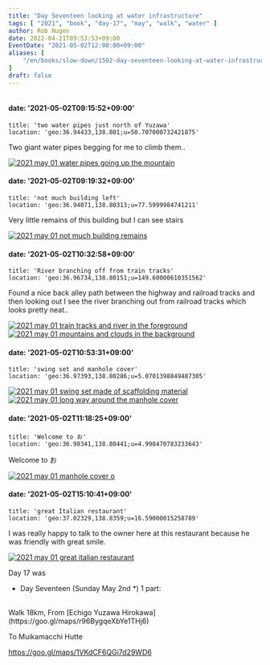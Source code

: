```yaml
---
title: "Day Seventeen looking at water infrastructure"
tags: [ "2021", "book", "day-17", "may", "walk", "water" ]
author: Rob Nugen
date: 2022-04-21T09:53:53+09:00
EventDate: "2021-05-02T12:00:00+09:00"
aliases: [
    "/en/books/slow-down/1502-day-seventeen-looking-at-water-infrastructure",
]
draft: false
---
```


<img
src="https://b.robnugen.com/quests/walk-to-niigata/2021/en_route/day-17/2021_may_01_water_pipes_going_up_the_mountain.jpeg"
alt=""
class="title" />

#### date: '2021-05-02T09:15:52+09:00'

    title: 'two water pipes just north of Yuzawa'
    location: 'geo:36.94433,138.801;u=50.707000732421875'

Two giant water pipes begging for me to climb them..

[![2021 may 01 water pipes going up the mountain](//b.robnugen.com/quests/walk-to-niigata/2021/en_route/day-17/thumbs/2021_may_01_water_pipes_going_up_the_mountain.jpeg)](//b.robnugen.com/quests/walk-to-niigata/2021/en_route/day-17/2021_may_01_water_pipes_going_up_the_mountain.jpeg)

#### date: '2021-05-02T09:19:32+09:00'

    title: 'not much building left'
    location: 'geo:36.94071,138.80313;u=77.5999984741211'

Very little remains of this building but I can see stairs

[![2021 may 01 not much building remains](//b.robnugen.com/quests/walk-to-niigata/2021/en_route/day-17/thumbs/2021_may_01_not_much_building_remains.jpeg)](//b.robnugen.com/quests/walk-to-niigata/2021/en_route/day-17/2021_may_01_not_much_building_remains.jpeg)


#### date: '2021-05-02T10:32:58+09:00'

    title: 'River branching off from train tracks'
    location: 'geo:36.96734,138.80151;u=149.60000610351562'

Found a nice back alley path between the highway and railroad tracks and then looking out I see the river branching out from railroad tracks which looks pretty neat..

[![2021 may 01 train tracks and river in the foreground](//b.robnugen.com/quests/walk-to-niigata/2021/en_route/day-17/thumbs/2021_may_01_train_tracks_and_river_in_the_foreground.jpeg)](//b.robnugen.com/quests/walk-to-niigata/2021/en_route/day-17/2021_may_01_train_tracks_and_river_in_the_foreground.jpeg)
[![2021 may 01 mountains and clouds in the background ](//b.robnugen.com/quests/walk-to-niigata/2021/en_route/day-17/thumbs/2021_may_01_mountains_and_clouds_in_the_background_.jpeg)](//b.robnugen.com/quests/walk-to-niigata/2021/en_route/day-17/2021_may_01_mountains_and_clouds_in_the_background_.jpeg)

#### date: '2021-05-02T10:53:31+09:00'

    title: 'swing set and manhole cover'
    location: 'geo:36.97393,138.80286;u=5.0701398849487305'

[![2021 may 01 swing set made of scaffolding material](//b.robnugen.com/quests/walk-to-niigata/2021/en_route/day-17/thumbs/2021_may_01_swing_set_made_of_scaffolding_material.jpeg)](//b.robnugen.com/quests/walk-to-niigata/2021/en_route/day-17/2021_may_01_swing_set_made_of_scaffolding_material.jpeg)
[![2021 may 01 long way around the manhole cover](//b.robnugen.com/quests/walk-to-niigata/2021/en_route/day-17/thumbs/2021_may_01_long_way_around_the_manhole_cover.jpeg)](//b.robnugen.com/quests/walk-to-niigata/2021/en_route/day-17/2021_may_01_long_way_around_the_manhole_cover.jpeg)


#### date: '2021-05-02T11:18:25+09:00'

    title: 'Welcome to お'
    location: 'geo:36.98341,138.80441;u=4.998470783233643'

Welcome to お

[![2021 may 01 manhole cover o ](//b.robnugen.com/quests/walk-to-niigata/2021/en_route/day-17/thumbs/2021_may_01_manhole_cover_o_.jpeg)](//b.robnugen.com/quests/walk-to-niigata/2021/en_route/day-17/2021_may_01_manhole_cover_o_.jpeg)


#### date: '2021-05-02T15:10:41+09:00'

    title: 'great Italian restaurant'
    location: 'geo:37.02329,138.8359;u=16.59000015258789'


I was really happy to talk to the owner here at this restaurant because he was friendly with great smile.

[![2021 may 01 great italian restaurant](//b.robnugen.com/quests/walk-to-niigata/2021/en_route/day-17/thumbs/2021_may_01_great_italian_restaurant.jpeg)](//b.robnugen.com/quests/walk-to-niigata/2021/en_route/day-17/2021_may_01_great_italian_restaurant.jpeg)

Day 17 was

<div class="walk-segment">

* Day <span class="day_source">Seventeen</span>
(<span class="day_date">Sunday May 2nd</span> *)
1 part:
<br>
Walk <span class="km_source">18</span>km,
From [Echigo Yuzawa Hirokawa](https://goo.gl/maps/r96BygqeXbYe1THj6)

To Muikamacchi Hutte

https://goo.gl/maps/1VKdCF6QGi7d29WD6

</div>
